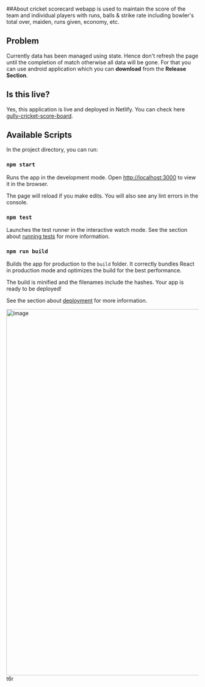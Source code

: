 ##About
cricket scorecard webapp is used to maintain the score of the team and individual players with runs, balls & strike rate including bowler's total over, maiden, runs given, economy, etc.

## Problem

Currently data has been managed using state. Hence don't refresh the page until the completion of match otherwise all data will be gone. For that you can use android application which you can **download** from the **Release Section**.

## Is this live?

Yes, this application is live and deployed in Netlify. You can check here [gully-cricket-score-board](https://gully-cricket.netlify.app/).

## Available Scripts

In the project directory, you can run:

### `npm start`

Runs the app in the development mode. Open [http://localhost:3000](http://localhost:3000) to view it in the browser.

The page will reload if you make edits. You will also see any lint errors in the console.

### `npm test`

Launches the test runner in the interactive watch mode. See the section about [running tests](https://facebook.github.io/create-react-app/docs/running-tests) for more information.

### `npm run build`

Builds the app for production to the `build` folder. It correctly bundles React in production mode and optimizes the build for the best performance.

The build is minified and the filenames include the hashes. Your app is ready to be deployed!

See the section about [deployment](https://facebook.github.io/create-react-app/docs/deployment) for more information.


<img width="958" alt="image" src="https://user-images.githubusercontent.com/88225022/182921198-e59f53f5-5f1b-46d2-adde-69cafef6b441.png">
t6r
